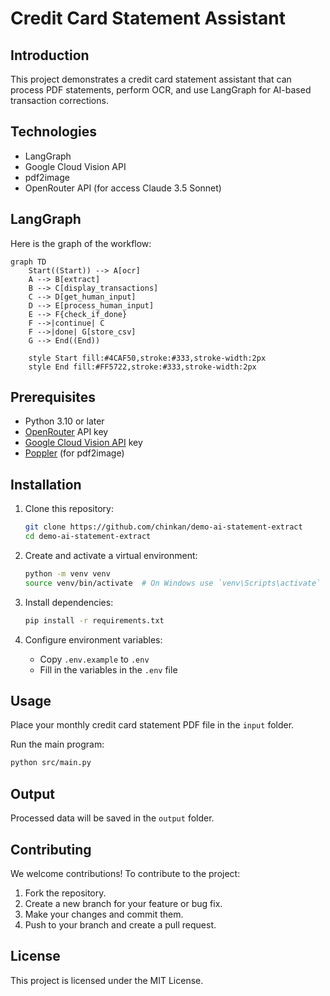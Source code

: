 # Credit Card Statement Assistant

## Introduction

This project demonstrates a credit card statement assistant that can process PDF statements, perform OCR, and use LangGraph for AI-based transaction corrections.

## Technologies

-   LangGraph
-   Google Cloud Vision API
-   pdf2image
-   OpenRouter API (for access Claude 3.5 Sonnet)

## LangGraph

Here is the graph of the workflow:

```mermaid
graph TD
    Start((Start)) --> A[ocr]
    A --> B[extract]
    B --> C[display_transactions]
    C --> D[get_human_input]
    D --> E[process_human_input]
    E --> F{check_if_done}
    F -->|continue| C
    F -->|done| G[store_csv]
    G --> End((End))

    style Start fill:#4CAF50,stroke:#333,stroke-width:2px
    style End fill:#FF5722,stroke:#333,stroke-width:2px
```

## Prerequisites

-   Python 3.10 or later
-   [OpenRouter](https://openrouter.ai/) API key
-   [Google Cloud Vision API](https://cloud.google.com/vision) key
-   [Poppler](https://poppler.freedesktop.org/) (for pdf2image)

## Installation

1. Clone this repository:

    ```bash
    git clone https://github.com/chinkan/demo-ai-statement-extract
    cd demo-ai-statement-extract
    ```

2. Create and activate a virtual environment:

    ```bash
    python -m venv venv
    source venv/bin/activate  # On Windows use `venv\Scripts\activate`
    ```

3. Install dependencies:

    ```bash
    pip install -r requirements.txt
    ```

4. Configure environment variables:
    - Copy `.env.example` to `.env`
    - Fill in the variables in the `.env` file

## Usage

Place your monthly credit card statement PDF file in the `input` folder.

Run the main program:

```bash
python src/main.py
```

## Output

Processed data will be saved in the `output` folder.

## Contributing

We welcome contributions! To contribute to the project:

1. Fork the repository.
2. Create a new branch for your feature or bug fix.
3. Make your changes and commit them.
4. Push to your branch and create a pull request.

## License

This project is licensed under the MIT License.
